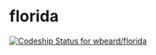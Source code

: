 # florida

[ ![Codeship Status for wbeard/florida](https://codeship.com/projects/2086e2b0-d0ca-0132-952c-2af27bf90e4e/status?branch=master)](https://codeship.com/projects/77102)
